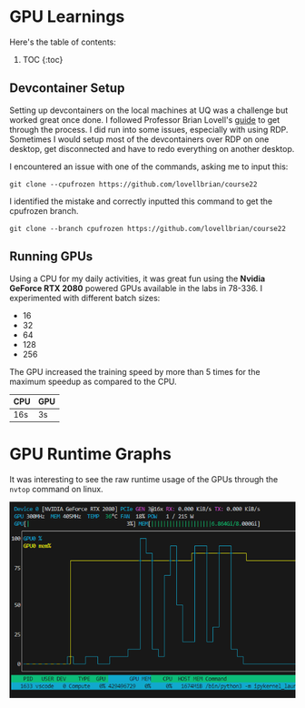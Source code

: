# GPU Learnings

Here's the table of contents:

1. TOC
{:toc}

## Devcontainer Setup

Setting up devcontainers on the local machines at UQ was a challenge but worked great once done. I followed Professor Brian Lovell's [guide](https://lovellbrian.github.io/2023/10/02/BYODImage.html) to get through the process. I did run into some issues, especially with using RDP. Sometimes I would setup most of the devcontainers over RDP on one desktop, get disconnected and have to redo everything on another desktop. 

I encountered an issue with one of the commands, asking me to input this:
```console
git clone --cpufrozen https://github.com/lovellbrian/course22
```

I identified the mistake and correctly inputted this command to get the cpufrozen branch.
```console
git clone --branch cpufrozen https://github.com/lovellbrian/course22
```

## Running GPUs

Using a CPU for my daily activities, it was great fun using the **Nvidia GeForce RTX 2080** powered GPUs available in the labs in 78-336. I experimented with different batch sizes:

 - 16
 - 32
 - 64
 - 128
 - 256

The GPU increased the training speed by more than 5 times for the maximum speedup as compared to the CPU.

| CPU | GPU |
|-|-|
| 16s | 3s |

# GPU Runtime Graphs

It was interesting to see the raw runtime usage of the GPUs through the `nvtop` command on linux.

![](../images/256.png)
